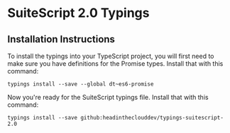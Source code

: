 # SuiteScript 2.0 Typings

## Installation Instructions

To install the typings into your TypeScript project, you will first need to make sure you have definitions for the Promise types. Install that with this command:

`typings install --save --global dt~es6-promise`

Now you're ready for the SuiteScript typings file. Install that with this command:

`typings install --save github:headintheclouddev/typings-suitescript-2.0`
